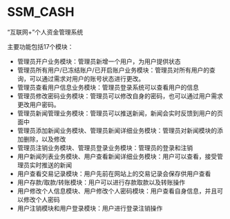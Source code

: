 # SSM_CASH
“互联网+”个人资金管理系统  


主要功能包括17个模块：

- 管理员开户业务模块：管理员新增一个用户，为用户提供状态
- 管理员所有用户/已冻结账户/已开启账户业务模块：管理员对所有用户的查询，可以通过需求对用户的账号状态进行更改。
- 管理员查看用户信息业务模块：管理员登录系统可以查看用户的信息
- 管理员修改密码业务模块：管理员可以修改自身的密码，也可以通过用户需求更改用户密码。
- 管理员新闻管理业务模块：管理员可以推送新闻，新闻会实时反馈到用户的页面中
- 管理员添加新闻业务模块、管理员新闻详细业务模块：管理员对新闻模块的添加删除，以及修改
- 管理员注销业务模块、管理员登录业务模块：管理员的登录和注销
- 用户新闻列表业务模块、用户查看新闻详细业务模块：用户可以查看，接受管理员实时推送的新闻
- 用户查看交易记录模块：用户先前在网站上的交易记录会保存供用户查看
- 用户存款/取款/转账模块：用户可以进行存款取款以及转账操作 
- 用户修改个人信息模块、用户修改个人密码模块：用户查看自身信息，并且可以修改个人密码
- 用户注销模块和用户登录模块：用户进行登录注销操作
